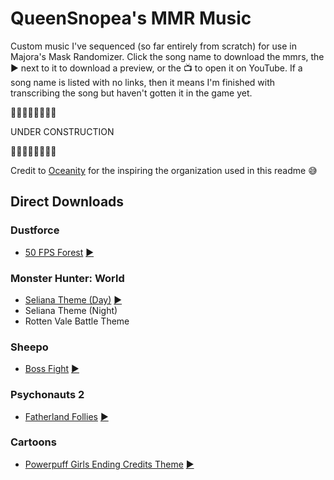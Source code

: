 # QueenSnopea's MMR Music
Custom music I've sequenced (so far entirely from scratch) for use in Majora's Mask Randomizer. Click the song name to download the mmrs, the ▶️ next to it to download a preview, or the 📺 to open it on YouTube. If a song name is listed with no links, then it means I'm finished with transcribing the song but haven't gotten it in the game yet.

🚧🚧🚧🚧🚧🚧🚧🚧

UNDER CONSTRUCTION

🚧🚧🚧🚧🚧🚧🚧🚧

Credit to [Oceanity](https://github.com/Oceanity/Oceanitys-MMR-Music/) for the inspiring the organization used in this readme 😅 

## Direct Downloads

### Dustforce

- [50 FPS Forest](https://github.com/queensnopea/snopea-mmrs/raw/main/mmrs/dustforce-fiftyfpsforest.mmrs) [▶️](https://github.com/queensnopea/snopea-mmrs/raw/main/ogg/dustforce-fiftyfpsforest.ogg)

### Monster Hunter: World

- [Seliana Theme (Day)](https://github.com/queensnopea/snopea-mmrs/raw/main/mmrs/mhw-selianaday.mmrs) [▶️](https://github.com/queensnopea/snopea-mmrs/raw/main/ogg/mhw-selianaday.ogg)
- Seliana Theme (Night)
- Rotten Vale Battle Theme

### Sheepo

- [Boss Fight](https://github.com/queensnopea/snopea-mmrs/raw/main/mmrs/sheepo-bossfight.mmrs) [▶️](https://github.com/queensnopea/snopea-mmrs/raw/main/ogg/sheepo-bossfight.ogg)

### Psychonauts 2

- [Fatherland Follies](https://github.com/queensnopea/snopea-mmrs/raw/main/mmrs/psychonauts2-fatherlandfollies.mmrs) [▶️](https://github.com/queensnopea/snopea-mmrs/raw/main/ogg/psychonauts2-fatherlandfollies.ogg)

### Cartoons

- [Powerpuff Girls Ending Credits Theme](https://github.com/queensnopea/snopea-mmrs/raw/main/mmrs/ppg-endcredits.mmrs) [▶️](https://github.com/queensnopea/snopea-mmrs/raw/main/ogg/ppg-endcredits.ogg)
